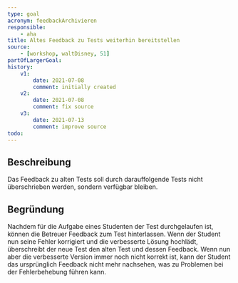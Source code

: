 ```yaml
---
type: goal
acronym: feedbackArchivieren
responsible:
    - aha
title: Altes Feedback zu Tests weiterhin bereitstellen
source:
    - [workshop, waltDisney, 51]
partOfLargerGoal: 
history:
    v1:
        date: 2021-07-08
        comment: initially created
    v2:
        date: 2021-07-08
        comment: fix source
    v3:
        date: 2021-07-13
        comment: improve source
todo: 
---
```


## Beschreibung

Das Feedback zu alten Tests soll durch darauffolgende Tests nicht überschrieben werden, sondern verfügbar bleiben.

## Begründung
Nachdem für die Aufgabe eines Studenten der Test durchgelaufen ist, können die Betreuer Feedback zum Test hinterlassen. Wenn der Student nun seine Fehler korrigiert und die verbesserte Lösung hochlädt, überschreibt der neue Test den alten Test und dessen Feedback. Wenn nun aber die verbesserte Version immer noch nicht korrekt ist, kann der Student das ursprünglich Feedback nicht mehr nachsehen, was zu Problemen bei der Fehlerbehebung führen kann.
